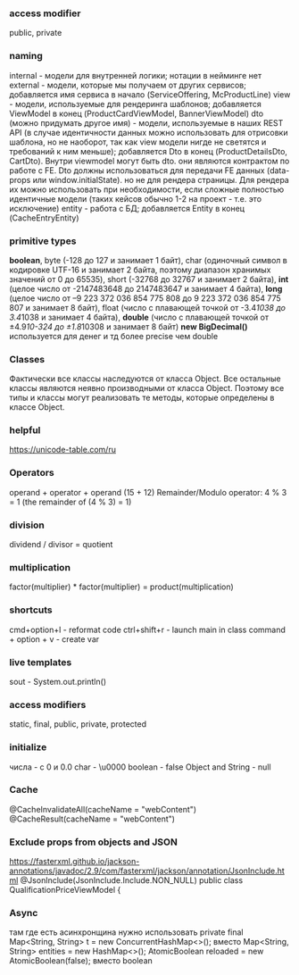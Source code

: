 ### access modifier
public, private

### naming
internal - модели для внутренней логики; нотации в нейминге нет
external - модели, которые мы получаем от других сервисов; добавляется имя сервиса в начало (ServiceOffering, McProductLine)
view - модели, используемые для рендеринга шаблонов; добавляется ViewModel в конец (ProductCardViewModel, BannerViewModel)
dto (можно придумать другое имя) - модели, используемые в наших REST API (в случае идентичности данных можно использовать для отрисовки шаблона, но не наоборот, так как view модели нигде не светятся и требований к ним меньше); добавляется Dto в конец (ProductDetailsDto, CartDto). Внутри viewmodel могут быть dto. они являются контрактом по работе с FE. Dto должны использоваться для передачи FE данных (data-props или window.initialState). но не для рендера страницы. Для рендера их можно использовать при необходимости, если сложные полностью идентичные модели (таких кейсов обычно 1-2 на проект - т.е. это исключение)
entity - работа с БД; добавляется Entity в конец (CacheEntryEntity)

### primitive types
**boolean**, 
byte (-128 до 127 и занимает 1 байт), 
char (одиночный символ в кодировке UTF-16 и занимает 2 байта, поэтому диапазон хранимых значений от 0 до 65535), 
short (-32768 до 32767 и занимает 2 байта), 
**int** (целое число от -2147483648 до 2147483647 и занимает 4 байта), 
**long** (целое число от –9 223 372 036 854 775 808 до 9 223 372 036 854 775 807 и занимает 8 байт), 
float (число с плавающей точкой от -3.4*1038 до 3.4*1038 и занимает 4 байта), 
**double** (число с плавающей точкой от ±4.9*10-324 до ±1.8*10308 и занимает 8 байт)
**new BigDecimal()** используется для денег и тд более precise чем double

### Classes
Фактически все классы наследуются от класса Object. Все остальные классы являются неявно производными от класса Object. Поэтому все типы и классы могут реализовать те методы, которые определены в классе Object.

### helpful
https://unicode-table.com/ru

### Operators
operand + operator + operand (15 + 12)
Remainder/Modulo operator: 4 % 3 = 1 (the remainder of (4 % 3) = 1)

### division
dividend / divisor = quotient

### multiplication
factor(multiplier) * factor(multiplier) = product(multiplication)  

### shortcuts
cmd+option+l - reformat code
ctrl+shift+r - launch main in class
command + option + v - create var

### live templates
sout - System.out.println()

### access modifiers
static, final, public, private, protected

### initialize
числа - с 0 и 0.0
char - \u0000
boolean - false
Object and String - null

### Cache
@CacheInvalidateAll(cacheName = "webContent")
@CacheResult(cacheName = "webContent")

### Exclude props from objects and JSON
https://fasterxml.github.io/jackson-annotations/javadoc/2.9/com/fasterxml/jackson/annotation/JsonInclude.html
@JsonInclude(JsonInclude.Include.NON_NULL)
public class QualificationPriceViewModel {

### Async
там где есть асинхронщина нужно использовать
private final Map<String, String> t = new ConcurrentHashMap<>(); вместо Map<String, String> entities = new HashMap<>();
AtomicBoolean reloaded = new AtomicBoolean(false); вместо boolean